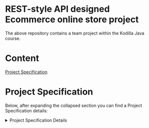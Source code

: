 # REST-style API designed Ecommerce online store project
The above repository contains a team project within the Kodilla Java course.
# Content
[Project Specification](https://github.com/piotr-grosicki/project-jdp-2302-02#Project-Specification)
# Project Specification
Below, after expanding the collapsed section you can find a Project Specification details:

<details><summary>Project Specification Details</summary>
<p>
  
---
  
- Products:
  
   * show all products
  
   * show single product
  
   * create product
    
   * update product
  
   * delete product
  
  
---
  
- Groups (groups of products):
  
   * show all groups
  
   * add group
  
   * get group by id
  
   * update selected group
  
---
  
- Carts:
  
   * create empty cart
  
   * get the items from empty cart
  
   * add items to selected cart
  
   * delete selected item from a cart
     
   * create an order based on the cart
  
---  
  
 - Orders:
  
   * show all orders
  
   * create a new order
  
   * show order
  
   * update an order
     
   * delete an order
 
---
  
 - Users:
  
   * create user
  
   * block user account
  
   * generate random key valid for one hour after providing correct credentials
  
---
  
</p>
</details>
